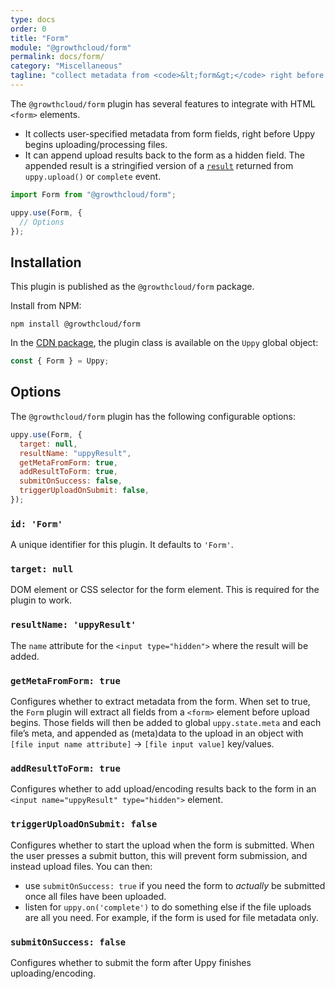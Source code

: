 ```yaml
---
type: docs
order: 0
title: "Form"
module: "@growthcloud/form"
permalink: docs/form/
category: "Miscellaneous"
tagline: "collect metadata from <code>&lt;form&gt;</code> right before the Uppy upload, then optionally append results back to the form"
---
```


The `@growthcloud/form` plugin has several features to integrate with HTML `<form>` elements.

- It collects user-specified metadata from form fields, right before Uppy begins uploading/processing files.
- It can append upload results back to the form as a hidden field. The appended result is a stringified version of a [`result`](/docs/uppy/#uppy-upload) returned from `uppy.upload()` or `complete` event.

```js
import Form from "@growthcloud/form";

uppy.use(Form, {
  // Options
});
```

## Installation

This plugin is published as the `@growthcloud/form` package.

Install from NPM:

```shell
npm install @growthcloud/form
```

In the [CDN package](/docs/#With-a-script-tag), the plugin class is available on the `Uppy` global object:

```js
const { Form } = Uppy;
```

## Options

The `@growthcloud/form` plugin has the following configurable options:

```js
uppy.use(Form, {
  target: null,
  resultName: "uppyResult",
  getMetaFromForm: true,
  addResultToForm: true,
  submitOnSuccess: false,
  triggerUploadOnSubmit: false,
});
```

### `id: 'Form'`

A unique identifier for this plugin. It defaults to `'Form'`.

### `target: null`

DOM element or CSS selector for the form element. This is required for the plugin to work.

### `resultName: 'uppyResult'`

The `name` attribute for the `<input type="hidden">` where the result will be added.

### `getMetaFromForm: true`

Configures whether to extract metadata from the form. When set to true, the `Form` plugin will extract all fields from a `<form>` element before upload begins. Those fields will then be added to global `uppy.state.meta` and each file’s meta, and appended as (meta)data to the upload in an object with `[file input name attribute]` -> `[file input value]` key/values.

### `addResultToForm: true`

Configures whether to add upload/encoding results back to the form in an `<input name="uppyResult" type="hidden">` element.

### `triggerUploadOnSubmit: false`

Configures whether to start the upload when the form is submitted. When the user presses a submit button, this will prevent form submission, and instead upload files. You can then:

- use `submitOnSuccess: true` if you need the form to _actually_ be submitted once all files have been uploaded.
- listen for `uppy.on('complete')` to do something else if the file uploads are all you need. For example, if the form is used for file metadata only.

### `submitOnSuccess: false`

Configures whether to submit the form after Uppy finishes uploading/encoding.
